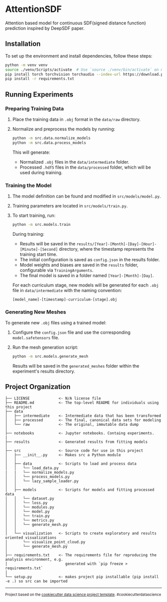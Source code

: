 AttentionSDF
==============================

Attention based model for continuous SDF(signed distance function) prediction inspired by DeepSDF paper.

## Installation

To set up the environment and install dependencies, follow these steps:

```bash
python -m venv venv
source ./venv/Scripts/activate  # Use `source ./venv/bin/activate` on macOS/Linux
pip install torch torchvision torchaudio --index-url https://download.pytorch.org/whl/cu118
pip install -r requirements.txt
```

## Running Experiments

### Preparing Training Data

1. Place the training data in `.obj` format in the `data/raw` directory.
2. Normalize and preprocess the models by running:

   ```bash
   python -m src.data.normalize_models
   python -m src.data.process_models
   ```

   This will generate:
   - Normalized `.obj` files in the `data/intermediate` folder.
   - Processed `.hdf5` files in the `data/processed` folder, which will be used during training.

### Training the Model

1. The model definition can be found and modified in `src/models/model.py`.
2. Training parameters are located in `src/models/train.py`.
3. To start training, run:

   ```bash
   python -m src.models.train
   ```

   During training:
   - Results will be saved in the `results/[Year]-[Month]-[Day]-[Hour]-[Minute]-[Second]` directory, where the timestamp represents the training start time.
   - The initial configuration is saved as `config.json` in the results folder.
   - Model weights and biases are saved in the `results` folder, configurable via `TrainingArguments`.
   - The final model is saved in a folder named `[Year]-[Month]-[Day]`.

   For each curriculum stage, new models will be generated for each `.obj` file in `data/intermediate` with the naming convention:

   ```
   [model_name]-[timestamp]-curriculum-[stage].obj
   ```

### Generating New Meshes

To generate new `.obj` files using a trained model:

1. Configure the `config.json` file and use the corresponding `model.safetensors` file.
2. Run the mesh generation script:

   ```bash
   python -m src.models.generate_mesh
   ```

   Results will be saved in the `generated_meshes` folder within the experiment's results directory.

####

## Project Organization

    ├── LICENSE             <- N/A license file
    ├── README.md           <- The top-level README for individuals using this project
    ├── data
    │   ├── intermediate    <- Intermediate data that has been transformed
    │   ├── processed       <- The final, canonical data sets for modeling
    │   └── raw             <- The original, immutable data dump
    │
    ├── notebooks           <- Jupyter notebooks. Containg experiments.
    |
    ├── results             <- Generated results from fitting models
    │
    ├── src                 <- Source code for use in this project
    │   ├── __init__.py     <- Makes src a Python module
    │   │
    │   ├── data            <- Scripts to load and process data
    │   │   └── load_data.py
    |   |   └── normalize_models.py
    │   │   └── process_models.py
    │   │   └── lazy_sample_loader.py
    │   │
    │   ├── models          <- Scripts for models and fitting processed data
    │   │   └── dataset.py
    │   │   └── loss.py
    │   │   └── modules.py
    │   │   └── model.py
    │   │   └── train.py
    │   │   └── metrics.py
    │   │   └── generate_mesh.py
    │   │
    │   └── visualization   <- Scripts to create exploratory and results oriented visualizations
    │       └── visualize_point_cloud.py
    │       └── generate_mesh.py
    │
    ├── requirements.txt    <- The requirements file for reproducing the analysis environment, e.g.
    │                          generated with `pip freeze > requirements.txt`
    │
    └── setup.py            <- makes project pip installable (pip install -e .) so src can be imported


--------

<p><small>Project based on the <a target="_blank" href="https://drivendata.github.io/cookiecutter-data-science/">cookiecutter data science project template</a>. #cookiecutterdatascience</small></p>
